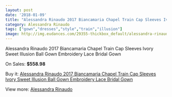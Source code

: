 ```yaml
---
layout: post
date: '2018-01-09'
title: "Alessandra Rinaudo 2017 Biancamaria Chapel Train Cap Sleeves Ivory Sweet Illusion Ball Gown Embroidery Lace Bridal Gown"
category: Alessandra Rinaudo
tags: ["gown","dresses","style","train","illusion"]
image: http://img.eudances.com/29355-thickbox_default/alessandra-rinaudo-2017-biancamaria-chapel-train-cap-sleeves-ivory-sweet-illusion-ball-gown-embroidery-lace-bridal-gown.jpg
---
```

Alessandra Rinaudo 2017 Biancamaria Chapel Train Cap Sleeves Ivory Sweet Illusion Ball Gown Embroidery Lace Bridal Gown

On Sales: **$558.98**
<a href="https://www.eudances.com/en/alessandra-rinaudo/9534-alessandra-rinaudo-2017-biancamaria-chapel-train-cap-sleeves-ivory-sweet-illusion-ball-gown-embroidery-lace-bridal-gown.html"><amp-img layout="responsive" width="600" height="600" src="//img.eudances.com/29355-thickbox_default/alessandra-rinaudo-2017-biancamaria-chapel-train-cap-sleeves-ivory-sweet-illusion-ball-gown-embroidery-lace-bridal-gown.jpg" alt="Alessandra Rinaudo 2017 Biancamaria Chapel Train Cap Sleeves Ivory Sweet Illusion Ball Gown Embroidery Lace Bridal Gown 0" /></a>
<a href="https://www.eudances.com/en/alessandra-rinaudo/9534-alessandra-rinaudo-2017-biancamaria-chapel-train-cap-sleeves-ivory-sweet-illusion-ball-gown-embroidery-lace-bridal-gown.html"><amp-img layout="responsive" width="600" height="600" src="//img.eudances.com/29361-thickbox_default/alessandra-rinaudo-2017-biancamaria-chapel-train-cap-sleeves-ivory-sweet-illusion-ball-gown-embroidery-lace-bridal-gown.jpg" alt="Alessandra Rinaudo 2017 Biancamaria Chapel Train Cap Sleeves Ivory Sweet Illusion Ball Gown Embroidery Lace Bridal Gown 1" /></a>
<a href="https://www.eudances.com/en/alessandra-rinaudo/9534-alessandra-rinaudo-2017-biancamaria-chapel-train-cap-sleeves-ivory-sweet-illusion-ball-gown-embroidery-lace-bridal-gown.html"><amp-img layout="responsive" width="600" height="600" src="//img.eudances.com/29360-thickbox_default/alessandra-rinaudo-2017-biancamaria-chapel-train-cap-sleeves-ivory-sweet-illusion-ball-gown-embroidery-lace-bridal-gown.jpg" alt="Alessandra Rinaudo 2017 Biancamaria Chapel Train Cap Sleeves Ivory Sweet Illusion Ball Gown Embroidery Lace Bridal Gown 2" /></a>
<a href="https://www.eudances.com/en/alessandra-rinaudo/9534-alessandra-rinaudo-2017-biancamaria-chapel-train-cap-sleeves-ivory-sweet-illusion-ball-gown-embroidery-lace-bridal-gown.html"><amp-img layout="responsive" width="600" height="600" src="//img.eudances.com/29359-thickbox_default/alessandra-rinaudo-2017-biancamaria-chapel-train-cap-sleeves-ivory-sweet-illusion-ball-gown-embroidery-lace-bridal-gown.jpg" alt="Alessandra Rinaudo 2017 Biancamaria Chapel Train Cap Sleeves Ivory Sweet Illusion Ball Gown Embroidery Lace Bridal Gown 3" /></a>
<a href="https://www.eudances.com/en/alessandra-rinaudo/9534-alessandra-rinaudo-2017-biancamaria-chapel-train-cap-sleeves-ivory-sweet-illusion-ball-gown-embroidery-lace-bridal-gown.html"><amp-img layout="responsive" width="600" height="600" src="//img.eudances.com/29358-thickbox_default/alessandra-rinaudo-2017-biancamaria-chapel-train-cap-sleeves-ivory-sweet-illusion-ball-gown-embroidery-lace-bridal-gown.jpg" alt="Alessandra Rinaudo 2017 Biancamaria Chapel Train Cap Sleeves Ivory Sweet Illusion Ball Gown Embroidery Lace Bridal Gown 4" /></a>
<a href="https://www.eudances.com/en/alessandra-rinaudo/9534-alessandra-rinaudo-2017-biancamaria-chapel-train-cap-sleeves-ivory-sweet-illusion-ball-gown-embroidery-lace-bridal-gown.html"><amp-img layout="responsive" width="600" height="600" src="//img.eudances.com/29357-thickbox_default/alessandra-rinaudo-2017-biancamaria-chapel-train-cap-sleeves-ivory-sweet-illusion-ball-gown-embroidery-lace-bridal-gown.jpg" alt="Alessandra Rinaudo 2017 Biancamaria Chapel Train Cap Sleeves Ivory Sweet Illusion Ball Gown Embroidery Lace Bridal Gown 5" /></a>
<a href="https://www.eudances.com/en/alessandra-rinaudo/9534-alessandra-rinaudo-2017-biancamaria-chapel-train-cap-sleeves-ivory-sweet-illusion-ball-gown-embroidery-lace-bridal-gown.html"><amp-img layout="responsive" width="600" height="600" src="//img.eudances.com/29356-thickbox_default/alessandra-rinaudo-2017-biancamaria-chapel-train-cap-sleeves-ivory-sweet-illusion-ball-gown-embroidery-lace-bridal-gown.jpg" alt="Alessandra Rinaudo 2017 Biancamaria Chapel Train Cap Sleeves Ivory Sweet Illusion Ball Gown Embroidery Lace Bridal Gown 6" /></a>

Buy it: [Alessandra Rinaudo 2017 Biancamaria Chapel Train Cap Sleeves Ivory Sweet Illusion Ball Gown Embroidery Lace Bridal Gown](https://www.eudances.com/en/alessandra-rinaudo/9534-alessandra-rinaudo-2017-biancamaria-chapel-train-cap-sleeves-ivory-sweet-illusion-ball-gown-embroidery-lace-bridal-gown.html "Alessandra Rinaudo 2017 Biancamaria Chapel Train Cap Sleeves Ivory Sweet Illusion Ball Gown Embroidery Lace Bridal Gown")

View more: [Alessandra Rinaudo](https://www.eudances.com/en/147-alessandra-rinaudo "Alessandra Rinaudo")